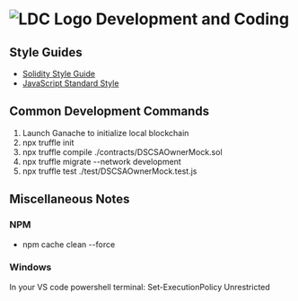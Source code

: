 # ![LDC Logo](99_images/LDC_32_32.ico) Development and Coding

## Style Guides

- [Solidity Style Guide](https://docs.soliditylang.org/en/latest/style-guide.html)
- [JavaScript Standard Style](https://standardjs.com/)

## Common Development Commands

1. Launch Ganache to initialize local blockchain
2. npx truffle init
3. npx truffle compile ./contracts/DSCSAOwnerMock.sol
4. npx truffle migrate --network development
5. npx truffle test ./test/DSCSAOwnerMock.test.js

## Miscellaneous Notes

### NPM

- npm cache clean --force

### Windows

In your VS code powershell terminal: Set-ExecutionPolicy Unrestricted
